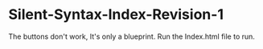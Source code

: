 # Silent-Syntax-Index-Revision-1
The buttons don't work, It's only a blueprint.
Run the Index.html file to run.
